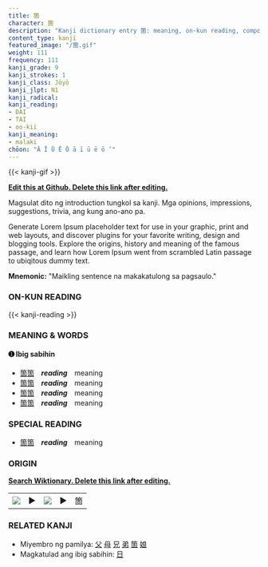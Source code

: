 ```yaml
---
title: 箇
character: 箇
description: "Kanji dictionary entry 箇: meaning, on-kun reading, compounds, origin, related kanji"
content_type: kanji
featured_image: "/箇.gif"
weight: 111
frequency: 111
kanji_grade: 9
kanji_strokes: 1
kanji_class: Jōyō
kanji_jlpt: N1
kanji_radical: 
kanji_reading: 
- DAI
- TAI
- oo-kii
kanji_meaning:
- malaki
chōon: "Ā Ī Ū Ē Ō ā ī ū ē ō ’"
---
```

[//]: # (Don't edit the line below. Kanji animated GIF code is automatically generated.)
{{< kanji-gif >}}

[//]: # (Edit below this line.)

**[Edit this at Github. Delete this link after editing.](https://github.com/tim0g/tim/tree/main/content/kanji/箇/index.md)**

Magsulat dito ng introduction tungkol sa kanji. Mga opinions, impressions, suggestions, trivia, ang kung ano-ano pa.

Generate Lorem Ipsum placeholder text for use in your graphic, print and web layouts, and discover plugins for your favorite writing, design and blogging tools. Explore the origins, history and meaning of the famous passage, and learn how Lorem Ipsum went from scrambled Latin passage to ubiqitous dummy text.
 
**Mnemonic:** "Maikling sentence na makakatulong sa pagsaulo."

### ON-KUN READING

[//]: # (Don't edit the line below. ON-KUN READING code is automatically generated.)
{{< kanji-reading >}}

### MEANING & WORDS

#### ➊ **Ibig sabihin**
  - [箇](../箇)[箇](../箇)　***reading***　meaning
  - [箇](../箇)[箇](../箇)　***reading***　meaning
  - [箇](../箇)[箇](../箇)　***reading***　meaning
  - [箇](../箇)[箇](../箇)　***reading***　meaning

### SPECIAL READING
  - [箇](../箇)[箇](../箇)　***reading***　meaning

### ORIGIN

**[Search Wiktionary. Delete this link after editing.](https://wiktionary.org/wiki/箇)**
<table class="kanji-table"><tr><td>
<img src="60px-箇-bronze.svg.png">
</td><td>▶</td><td>
<img src="60px-箇-oracle.svg.png">
</td><td>▶</td>
<td class="kanji-origin">箇</td>
</tr></table>

### RELATED KANJI
- Miyembro ng pamilya: [父](../父) [母](../母) [兄](../兄) [弟](../弟) [箇](../箇) [娘](../娘)
- Magkatulad ang ibig sabihin: [日](../日)
